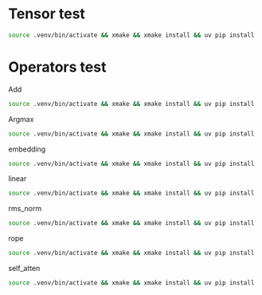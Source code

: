 # Tensor test
```bash
source .venv/bin/activate && xmake && xmake install && uv pip install ./python/ && python test/test_tensor.py
```
# Operators test
Add
```bash
source .venv/bin/activate && xmake && xmake install && uv pip install ./python/ && python test/ops/add.py
```
Argmax
```bash
source .venv/bin/activate && xmake && xmake install && uv pip install ./python/ && python test/ops/argmax.py
```
embedding
```bash
source .venv/bin/activate && xmake && xmake install && uv pip install ./python/ && python test/ops/embedding.py
```
linear
```bash
source .venv/bin/activate && xmake && xmake install && uv pip install ./python/ && python test/ops/linear.py
```
rms_norm
```bash
source .venv/bin/activate && xmake && xmake install && uv pip install ./python/ && python test/ops/rms_norm.py
```
rope
```bash
source .venv/bin/activate && xmake && xmake install && uv pip install ./python/ && python test/ops/rope.py
```
self_atten
```bash
source .venv/bin/activate && xmake && xmake install && uv pip install ./python/ && python test/ops/self_attention.py
```